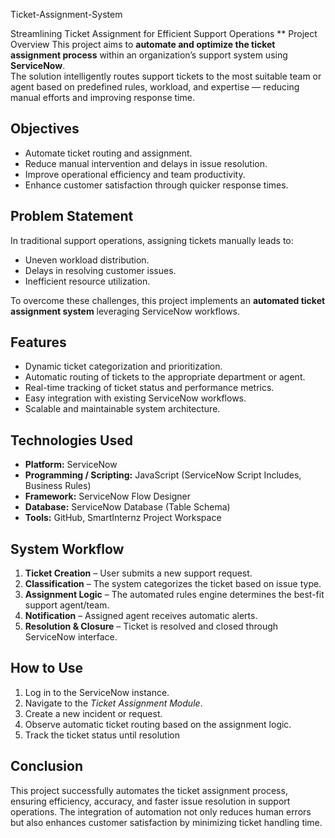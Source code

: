 Ticket-Assignment-System




Streamlining Ticket Assignment for Efficient Support Operations
**  Project Overview
This project aims to **automate and optimize the ticket assignment process** within an organization’s support system using **ServiceNow**.  
The solution intelligently routes support tickets to the most suitable team or agent based on predefined rules, workload, and expertise — reducing manual efforts and improving response time.


## Objectives
- Automate ticket routing and assignment.
- Reduce manual intervention and delays in issue resolution.
- Improve operational efficiency and team productivity.
- Enhance customer satisfaction through quicker response times.



## Problem Statement
In traditional support operations, assigning tickets manually leads to:
- Uneven workload distribution.
- Delays in resolving customer issues.
- Inefficient resource utilization.

To overcome these challenges, this project implements an **automated ticket assignment system** leveraging ServiceNow workflows.



## Features
- Dynamic ticket categorization and prioritization.
- Automatic routing of tickets to the appropriate department or agent.
- Real-time tracking of ticket status and performance metrics.
- Easy integration with existing ServiceNow workflows.
- Scalable and maintainable system architecture.



## Technologies Used
- **Platform:** ServiceNow
- **Programming / Scripting:** JavaScript (ServiceNow Script Includes, Business Rules)
- **Framework:** ServiceNow Flow Designer
- **Database:** ServiceNow Database (Table Schema)
- **Tools:** GitHub, SmartInternz Project Workspace


## System Workflow
1. **Ticket Creation** – User submits a new support request.
2. **Classification** – The system categorizes the ticket based on issue type.
3. **Assignment Logic** – The automated rules engine determines the best-fit support agent/team.
4. **Notification** – Assigned agent receives automatic alerts.
5. **Resolution & Closure** – Ticket is resolved and closed through ServiceNow interface.



## How to Use
1. Log in to the ServiceNow instance.
2. Navigate to the *Ticket Assignment Module*.
3. Create a new incident or request.
4. Observe automatic ticket routing based on the assignment logic.
5. Track the ticket status until resolution



## Conclusion
This project successfully automates the ticket assignment process, ensuring efficiency, accuracy, and faster issue resolution in support operations. The integration of automation not only reduces human errors but also enhances customer satisfaction by minimizing ticket handling time.




